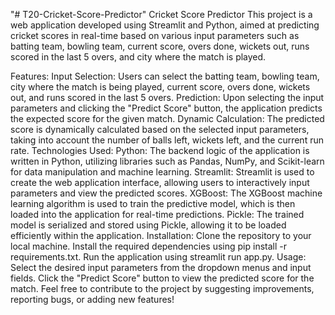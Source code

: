 "# T20-Cricket-Score-Predictor"
Cricket Score Predictor
This project is a web application developed using Streamlit and Python, aimed at predicting cricket scores in real-time based on various input parameters such as batting team, bowling team, current score, overs done, wickets out, runs scored in the last 5 overs, and city where the match is played.

Features:
Input Selection: Users can select the batting team, bowling team, city where the match is being played, current score, overs done, wickets out, and runs scored in the last 5 overs.
Prediction: Upon selecting the input parameters and clicking the "Predict Score" button, the application predicts the expected score for the given match.
Dynamic Calculation: The predicted score is dynamically calculated based on the selected input parameters, taking into account the number of balls left, wickets left, and the current run rate.
Technologies Used:
Python: The backend logic of the application is written in Python, utilizing libraries such as Pandas, NumPy, and Scikit-learn for data manipulation and machine learning.
Streamlit: Streamlit is used to create the web application interface, allowing users to interactively input parameters and view the predicted scores.
XGBoost: The XGBoost machine learning algorithm is used to train the predictive model, which is then loaded into the application for real-time predictions.
Pickle: The trained model is serialized and stored using Pickle, allowing it to be loaded efficiently within the application.
Installation:
Clone the repository to your local machine.
Install the required dependencies using pip install -r requirements.txt.
Run the application using streamlit run app.py.
Usage:
Select the desired input parameters from the dropdown menus and input fields.
Click the "Predict Score" button to view the predicted score for the match.
Feel free to contribute to the project by suggesting improvements, reporting bugs, or adding new features!
